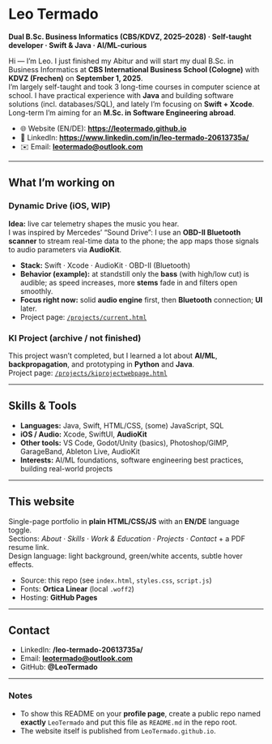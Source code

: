 # Leo Termado

**Dual B.Sc. Business Informatics (CBS/KDVZ, 2025–2028) · Self-taught developer · Swift & Java · AI/ML-curious**

Hi — I’m Leo. I just finished my Abitur and will start my dual B.Sc. in Business Informatics at **CBS International Business School (Cologne)** with **KDVZ (Frechen)** on **September 1, 2025**.  
I’m largely self-taught and took 3 long-time courses in computer science at school. I have practical experience with **Java** and building software solutions (incl. databases/SQL), and lately I’m focusing on **Swift + Xcode**. Long-term I’m aiming for an **M.Sc. in Software Engineering abroad**.

- 🌐 Website (EN/DE): **https://leotermado.github.io**
- 💼 LinkedIn: **https://www.linkedin.com/in/leo-termado-20613735a/**
- ✉️ Email: **leotermado@outlook.com**

---

## What I’m working on

### Dynamic Drive (iOS, WIP)
**Idea:** live car telemetry shapes the music you hear.  
I was inspired by Mercedes’ “Sound Drive”: I use an **OBD-II Bluetooth scanner** to stream real-time data to the phone; the app maps those signals to audio parameters via **AudioKit**.

- **Stack:** Swift · Xcode · AudioKit · OBD-II (Bluetooth)
- **Behavior (example):** at standstill only the **bass** (with high/low cut) is audible; as speed increases, more **stems** fade in and filters open smoothly.
- **Focus right now:** solid **audio engine** first, then **Bluetooth** connection; **UI** later.
- Project page: [`/projects/current.html`](https://leotermado.github.io/projects/current.html)

### KI Project (archive / not finished)
This project wasn’t completed, but I learned a lot about **AI/ML**, **backpropagation**, and prototyping in **Python** and **Java**.  
Project page: [`/projects/kiprojectwebpage.html`](https://leotermado.github.io/projects/kiprojectwebpage.html)

---

## Skills & Tools

- **Languages:** Java, Swift, HTML/CSS, (some) JavaScript, SQL  
- **iOS / Audio:** Xcode, SwiftUI, **AudioKit**  
- **Other tools:** VS Code, Godot/Unity (basics), Photoshop/GIMP, GarageBand, Ableton Live, AudioKit
- **Interests:** AI/ML foundations, software engineering best practices, building real-world projects

---

## This website

Single-page portfolio in **plain HTML/CSS/JS** with an **EN/DE** language toggle.  
Sections: *About · Skills · Work & Education · Projects · Contact* + a PDF resume link.  
Design language: light background, green/white accents, subtle hover effects.

- Source: this repo (see `index.html`, `styles.css`, `script.js`)
- Fonts: **Ortica Linear** (local `.woff2`)
- Hosting: **GitHub Pages**

---

## Contact

- LinkedIn: **/leo-termado-20613735a/**
- Email: **leotermado@outlook.com**
- GitHub: **@LeoTermado**

---

### Notes

- To show this README on your **profile page**, create a public repo named **exactly** `LeoTermado` and put this file as `README.md` in the repo root.  
- The website itself is published from `LeoTermado.github.io`.

